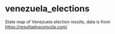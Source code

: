 # venezuela_elections
State map of Venezuela election results, data is from https://resultadosconvzla.com/
